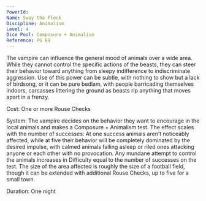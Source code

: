 ```yaml
---
PowerId: 
Name: Sway the Flock
Discipline: Animalism
Level: 4
Dice Pool: Composure + Animalism
Reference: PG 69
---
```

The vampire can influence the general mood of animals over a wide area. While they cannot control the specific actions of the beasts, they can steer their behavior toward anything from sleepy indifference to indiscriminate aggression. Use of this power can be subtle, with nothing to show but a lack of birdsong, or it can be pure bedlam, with people barricading themselves indoors, carcasses littering the ground as beasts rip anything that moves apart in a frenzy. 

Cost: One or more Rouse Checks 

System: The vampire decides on the behavior they want to encourage in the local animals and makes a Composure + Animalism test. The effect scales with the number of successes: At one success animals aren’t noticeably affected, while at five their behavior will be completely dominated by the desired impulse, with calmed animals falling asleep or riled ones attacking anyone or each other with no provocation. Any mundane attempt to control the animals increases in Difficulty equal to the number of successes on the test. The size of the area affected is roughly the size of a football field, though it can be extended with additional Rouse Checks, up to five for a small town. 

Duration: One night